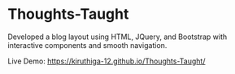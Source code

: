# Thoughts-Taught

Developed a blog layout using HTML, JQuery, and 
Bootstrap with interactive components and smooth navigation.

Live Demo:
https://kiruthiga-12.github.io/Thoughts-Taught/
